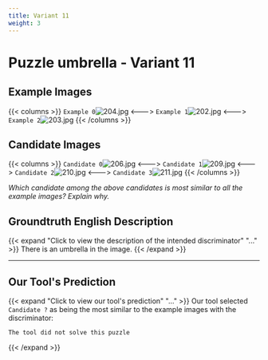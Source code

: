```yaml
---
title: Variant 11
weight: 3
---
```


# Puzzle umbrella - Variant 11

## Example Images
{{< columns >}}
`Example 0`![204.jpg](/natscene-data/images/204.jpg)
<--->
`Example 1`![202.jpg](/natscene-data/images/202.jpg)
<--->
`Example 2`![203.jpg](/natscene-data/images/203.jpg)
{{< /columns >}}

## Candidate Images
{{< columns >}}
`Candidate 0`![206.jpg](/natscene-data/images/206.jpg)
<--->
`Candidate 1`![209.jpg](/natscene-data/images/209.jpg)
<--->
`Candidate 2`![210.jpg](/natscene-data/images/210.jpg)
<--->
`Candidate 3`![211.jpg](/natscene-data/images/211.jpg)
{{< /columns >}}

*Which candidate among the above candidates is most similar to all the example images? Explain why.*

## Groundtruth English Description

{{< expand "Click to view the description of the intended discriminator" "..." >}}
There is an umbrella in the image.
{{< /expand >}}

---



## Our Tool's Prediction

{{< expand "Click to view our tool's prediction" "..." >}}
Our tool selected `Candidate ?` as being the most similar to the example images with the discriminator:
```plaintext
The tool did not solve this puzzle
```
{{< /expand >}}
